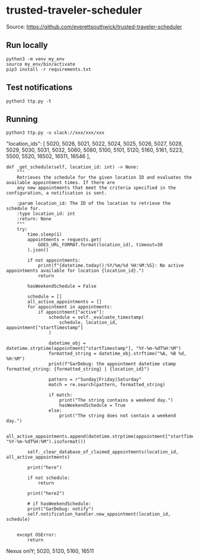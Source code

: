 # trusted-traveler-scheduler 

Source: https://github.com/everettsouthwick/trusted-traveler-scheduler

## Run locally

```
python3 -m venv my_env
source my_env/bin/activate
pip3 install -r requirements.txt
```

## Test notifications
```
python3 ttp.py -t
```

## Running
```
python3 ttp.py -u slack://xxx/xxx/xxx
```


  "location_ids": [ 5020, 5026, 5021, 5022, 5024, 5025, 5026, 5027, 5028, 5029, 5030, 5031, 5032, 5060, 5080, 5100, 5101, 5120, 5160, 5161, 5223, 5500, 5520, 16502, 16511, 16546 ],



    def _get_schedule(self, location_id: int) -> None:
        """
        Retrieves the schedule for the given location ID and evaluates the available appointment times. If there are
        any new appointments that meet the criteria specified in the configuration, a notification is sent.

        :param location_id: The ID of the location to retrieve the schedule for.
        :type location_id: int
        :return: None
        """
        try:
            time.sleep(1)
            appointments = requests.get(
                GOES_URL_FORMAT.format(location_id), timeout=30
            ).json()

            if not appointments:
                print(f"{datetime.today():%Y/%m/%d %H:%M:%S}: No active appointments available for location {location_id}.")
                return

            hasWeekendSchedule = False
            
            schedule = []
            all_active_appointments = []
            for appointment in appointments:
                if appointment["active"]:
                    schedule = self._evaluate_timestamp(
                        schedule, location_id, appointment["startTimestamp"]
                    )

                    datetime_obj = datetime.strptime(appointment["startTimestamp"], "%Y-%m-%dT%H:%M")
                    formatted_string = datetime_obj.strftime("%A, %B %d, %H:%M")
                    print(f"GarDebug: the appointment datetime stamp formatted_string: {formatted_string} | {location_id}")

                    pattern = r"Sunday|Friday|Saturday"
                    match = re.search(pattern, formatted_string)

                    if match:
                        print("The string contains a weekend day.")
                        hasWeekendSchedule = True
                    else:
                        print("The string does not contain a weekend day.")
                    
                    all_active_appointments.append(datetime.strptime(appointment["startTimestamp"], "%Y-%m-%dT%H:%M").isoformat())

            self._clear_database_of_claimed_appointments(location_id, all_active_appointments)

            print("here")

            if not schedule:
                return

            print("here2")

            # if hasWeekendSchedule:
            print("GarDebug: notify")
            self.notification_handler.new_appointment(location_id, schedule)
            

        except OSError:
            return


Nexus onlY; 5020, 5120, 5160, 16511